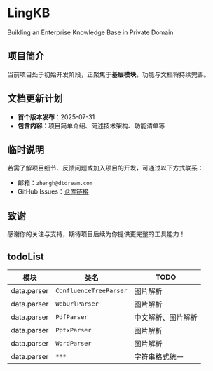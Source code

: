 # LingKB
Building an Enterprise Knowledge Base in Private Domain

## 项目简介  
当前项目处于初始开发阶段，正聚焦于**基层模块**，功能与文档将持续完善。  

## 文档更新计划  
- **首个版本发布**：2025-07-31  
- **包含内容**：项目简单介绍、简述技术架构、功能清单等  

## 临时说明  
若需了解项目细节、反馈问题或加入项目的开发，可通过以下方式联系：  
- 邮箱：`zhengh@dtdream.com`
- GitHub Issues：[仓库链接](https://github.com/ShiPotian89/LingKB/issues)

## 致谢  
感谢你的关注与支持，期待项目后续为你提供更完整的工具能力！

## todoList
| 模块                | 类名                          | TODO                |
|---------------------|-------------------------------|---------------------|
| data.parser         | `ConfluenceTreeParser`        | 图片解析            |
| data.parser         | `WebUrlParser`                | 图片解析            |
| data.parser         | `PdfParser`                   | 中文解析、图片解析   |
| data.parser         | `PptxParser`                  | 图片解析            |
| data.parser         | `WordParser`                  | 图片解析            |
| data.parser         | `***`                         | 字符串格式统一       |
